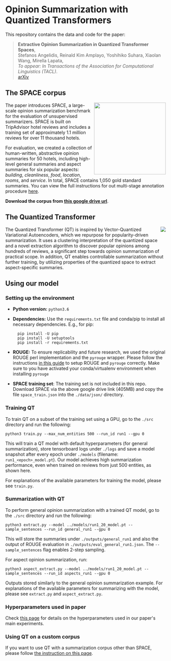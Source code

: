 # Opinion Summarization with Quantized Transformers

This repository contains the data and code for the paper:

> **Extractive Opinion Summarization in Quantized Transformer Spaces**,<br/>
> Stefanos Angelidis, Reinald Kim Amplayo, Yoshihiko Suhara, Xiaolan Wang, Mirella Lapata, <br/>
> _To appear: In Transactions of the Association for Computational Linguistics (TACL)_.<br/>
> [arXiv](https://arxiv.org/abs/2012.04443)



## The SPACE corpus

<img align="right" src="http://homepages.inf.ed.ac.uk/sangelid/space_logo.png" width="225px"/>

The paper introduces SPACE, a large-scale opinion summarization benchmark for
the evaluation of unsupervised summarizers.  SPACE is built on TripAdvisor
hotel reviews and includes a training set of approximately 1.1 million reviews
for over 11 thousand hotels.  

For evaluation, we created a collection of
human-written, abstractive opinion summaries for 50 hotels, including
high-level general summaries and aspect summaries for six popular aspects:
_building_, _cleanliness_, _food_, _location_, _rooms_, and _service_. In total, 
SPACE contains 1,050 gold standard summaries. You can view the full instructions for out multi-stage annotation procedure [here](https://github.com/stangelid/qt/blob/main/annotation.md).

__Download the corpus from [this google drive url](https://drive.google.com/u/0/uc?id=1C6SaRQkas2B-9MolbwZbl0fuLgqdSKDT&export=download)__.


## The Quantized Transformer

<img align="right" src="http://homepages.inf.ed.ac.uk/sangelid/qt_logo.png"/>

The Quantized Transformer (QT) is inspired by Vector-Quantized Variational
Autoencoders, which we repurpose for popularity-driven summarization. It uses a
clustering interpretation of the quantized space and a novel extraction
algorithm to discover popular opinions among hundreds of reviews, a significant
step towards opinion summarization of practical scope. In addition, QT enables
controllable summarization without further training, by utilizing properties of
the quantized space to extract aspect-specific summaries.


## Using our model

### Setting up the environment

* __Python version:__ `python3.6`

* __Dependencies:__ Use the `requirements.txt` file and conda/pip to install all necessary dependencies. E.g., for pip:

		pip install -U pip
		pip install -U setuptools
		pip install -r requirements.txt 

* __ROUGE:__ To ensure replicability and future research, we used the original
  ROUGE perl implementation and the `pyrouge` wrapper. Please follow the
instructions
[in this guide](https://poojithansl7.wordpress.com/2018/08/04/setting-up-rouge/) to
setup ROUGE and `pyrouge` correctly. Make sure to you have activated your
conda/virtualenv environment when installing `pyrouge` 

* __SPACE training set__: The training set is not included in this repo. Download
SPACE via the above google drive link (405MB) and copy the file `space_train.json`
into the `./data/json/` directory.


### Training QT

To train QT on a subset of the training set using a GPU, go to the `./src`
directory and run the following:

    python3 train.py --max_num_entities 500 --run_id run1 --gpu 0

This will train a QT model with default hyperparameters (for general
summarization), store tensorboard logs under `./logs` and save a
model snapshot after every epoch under `./models` (filename:
`run1_<epoch>_model.pt`). Our model achieves high summarization performance,
even when trained on reviews from just 500 entities, as shown here.

For explanations of the available parameters for training the model, please see `train.py`.


### Summarization with QT

To perform general opinion summarization with a trained QT model, go to the `./src` directory and run the following:

	python3 extract.py --model ../models/run1_20_model.pt --sample_sentences --run_id general_run1 --gpu 0

This will store the summaries under `./outputs/general_run1` and also the output of ROUGE evaluation in `./outputs/eval_general_run1.json`. The `--sample_sentences` flag enables 2-step sampling.

For aspect opinion summarization, run:

	python3 aspect_extract.py --model ../models/run1_20_model.pt --sample_sentences --run_id aspects_run1 --gpu 0
	
Outputs stored similarly to the general opinion summarization example. For explanations of the available parameters for summarizing with the model, please see `extract.py` and `aspect_extract.py`.

### Hyperparameters used in paper

Check [this page](https://github.com/stangelid/qt/blob/main/hyperparams.md) for
details on the hyperparameters used in our paper's main experiments.

### Using QT on a custom corpus

If you want to use QT with a summarization corpus other than SPACE, please
follow [the instruction on this page](https://github.com/stangelid/qt/blob/main/custom.md).

